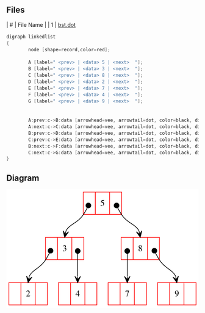 ## Files
|   #   | File Name |
| 1 | [bst.dot]()
```cpp
digraph linkedlist 
{        
        node [shape=record,color=red];
      
        A [label=" <prev> | <data> 5 | <next>  "];
        B [label=" <prev> | <data> 3 | <next>  "];
        C [label=" <prev> | <data> 8 | <next>  "];
        D [label=" <prev> | <data> 2 | <next>  "];
        E [label=" <prev> | <data> 7 | <next>  "];
        F [label=" <prev> | <data> 4 | <next>  "];
        G [label=" <prev> | <data> 9 | <next>  "];
        
        
        A:prev:c->B:data [arrowhead=vee, arrowtail=dot, color=black, dir=both, tailclip=false];
        A:next:c->C:data [arrowhead=vee, arrowtail=dot, color=black, dir=both, tailclip=false];
        B:prev:c->D:data [arrowhead=vee, arrowtail=dot, color=black, dir=both, tailclip=false];
        C:prev:c->E:data [arrowhead=vee, arrowtail=dot, color=black, dir=both, tailclip=false];
        B:next:c->F:data [arrowhead=vee, arrowtail=dot, color=black, dir=both, tailclip=false];
        C:next:c->G:data [arrowhead=vee, arrowtail=dot, color=black, dir=both, tailclip=false];
}    
```

## Diagram
<img src = "https://github.com/ACHarrison32/4883-SoftwareTools-Harrison/blob/main/Assignments/A04/graphviz.svg">
